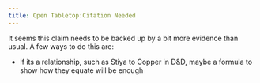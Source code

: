 ```yaml
---
title: Open Tabletop:Citation Needed
---
```


It seems this claim needs to be backed up by a bit more evidence than usual. A few ways to do this are: 

- If its a relationship, such as Stiya to Copper in D&D, maybe a formula to show how they equate will be enough